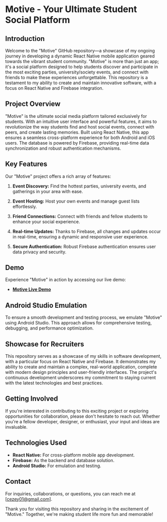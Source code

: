 # Motive - Your Ultimate Student Social Platform

## Introduction
Welcome to the "Motive" GitHub repository—a showcase of my ongoing journey in developing a dynamic React Native mobile application geared towards the vibrant student community. "Motive" is more than just an app; it's a social platform designed to help students discover and participate in the most exciting parties, university/society events, and connect with friends to make these experiences unforgettable. This repository is a testament to my ability to create and maintain innovative software, with a focus on React Native and Firebase integration.

## Project Overview
"Motive" is the ultimate social media platform tailored exclusively for students. With an intuitive user interface and powerful features, it aims to revolutionize the way students find and host social events, connect with peers, and create lasting memories. Built using React Native, this app ensures a seamless cross-platform experience for both Android and iOS users. The database is powered by Firebase, providing real-time data synchronization and robust authentication mechanisms.

## Key Features
Our "Motive" project offers a rich array of features:

1. **Event Discovery:** Find the hottest parties, university events, and gatherings in your area with ease.

2. **Event Hosting:** Host your own events and manage guest lists effortlessly.

3. **Friend Connections:** Connect with friends and fellow students to enhance your social experience.

4. **Real-time Updates:** Thanks to Firebase, all changes and updates occur in real-time, ensuring a dynamic and responsive user experience.

5. **Secure Authentication:** Robust Firebase authentication ensures user data privacy and security.

## Demo
Experience "Motive" in action by accessing our live demo:

- [**Motive Live Demo**](https://your-demo-url.com)

## Android Studio Emulation
To ensure a smooth development and testing process, we emulate "Motive" using Android Studio. This approach allows for comprehensive testing, debugging, and performance optimization.

## Showcase for Recruiters
This repository serves as a showcase of my skills in software development, with a particular focus on React Native and Firebase. It demonstrates my ability to create and maintain a complex, real-world application, complete with modern design principles and user-friendly interfaces. The project's continuous development underscores my commitment to staying current with the latest technologies and best practices.

## Getting Involved
If you're interested in contributing to this exciting project or exploring opportunities for collaboration, please don't hesitate to reach out. Whether you're a fellow developer, designer, or enthusiast, your input and ideas are invaluable.

## Technologies Used
- **React Native:** For cross-platform mobile app development.
- **Firebase:** As the backend and database solution.
- **Android Studio:** For emulation and testing.

## Contact
For inquiries, collaborations, or questions, you can reach me at [cezey01@gmail.com].

Thank you for visiting this repository and sharing in the excitement of "Motive." Together, we're making student life more fun and memorable!
